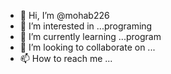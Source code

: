 - 👋 Hi, I’m @mohab226
- 👀 I’m interested in ...programing
- 🌱 I’m currently learning ...program 
- 💞️ I’m looking to collaborate on ...
- 📫 How to reach me ...

<!---
mohab226/mohab226 is a ✨ special ✨ repository because its `README.md` (this file) appears on your GitHub profile.
You can click the Preview link to take a look at your changes.
--->
